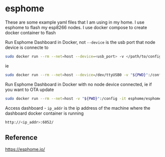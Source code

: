 # esphome
These are some example yaml files that I am using in my home. I use esphome to flash my esp8266 nodes. I use docker compose to create docker container to flash

Run Esphome Dashboard in Docker, not `--device` is the usb port that node device is connecte to

```sh
sudo docker run --rm --net=host --device=<usb_port> -v </path/to/config>:/config -it esphome/esphome
```
ie
```sh
sudo docker run --rm --net=host --device=/dev/ttyUSB0 -v "${PWD}":/config -it esphome/esphome
```

Run Esphome Dashboard in Docker with no node device connected, ie if you want to OTA update

```sh
sudo docker run --rm --net=host -v "${PWD}":/config -it esphome/esphome
```

Access dashboard - `ip_addr` is the ip address of the machine where the dashboard docker container is running
```sh
http://<ip_addr>:6052/
```


## Reference
https://esphome.io/
